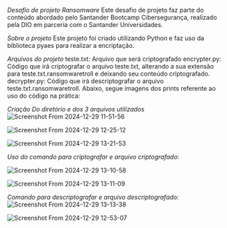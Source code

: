 *Desafio de projeto Ransomware*
Este desafio de projeto faz parte do conteúdo abordado pelo Santander Bootcamp Cibersegurança, realizado pela DIO em parceria com o Santander Universidades.

*Sobre o projeto*
Este projeto foi criado utilizando Python e faz uso da biblioteca pyaes para realizar a encriptação.

*Arquivos do projeto*
teste.txt: Arquivo que será criptografado
encrypter.py: Código que irá criptografar o arquivo teste.txt, alterando a sua extensão para teste.txt.ransomwaretroll e deixando seu conteúdo criptografado.
decrypter.py: Código que irá descriptografar o arquivo teste.txt.ransomwaretroll.
Abaixo, segue imagens dos prints referente ao uso do código na prática:

*Criação Do diretório e dos 3 arquivos utilizados*
![Screenshot From 2024-12-29 11-51-56](https://github.com/user-attachments/assets/1f1fbaa5-17ee-4c2c-89b0-d113fc3286c6)

![Screenshot From 2024-12-29 12-25-12](https://github.com/user-attachments/assets/420c9caa-acbe-415e-99a8-cf8091485c0f)

![Screenshot From 2024-12-29 13-21-53](https://github.com/user-attachments/assets/abf75436-176d-4b94-9a94-37b94e3cb877)

*Uso do comando para criptografar e arquivo criptografado:*

![Screenshot From 2024-12-29 13-10-58](https://github.com/user-attachments/assets/86365597-0af0-4d65-b9cb-08e9a93ed4c3)

![Screenshot From 2024-12-29 13-11-09](https://github.com/user-attachments/assets/53a7269a-f7fc-46e4-9703-bef9bdf6688f)

*Comando para descriptografar e arquivo descriptografado:*
![Screenshot From 2024-12-29 13-13-38](https://github.com/user-attachments/assets/de66ed4f-8754-4005-bdfb-fae533e1a4dc)

![Screenshot From 2024-12-29 12-53-07](https://github.com/user-attachments/assets/1a0888af-7fd3-49f0-ae5c-7bff54895636)


